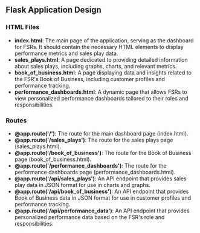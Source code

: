 ## Flask Application Design

### HTML Files

- **index.html**: The main page of the application, serving as the dashboard for FSRs. It should contain the necessary HTML elements to display performance metrics and sales play data.
- **sales_plays.html**: A page dedicated to providing detailed information about sales plays, including graphs, charts, and relevant metrics.
- **book_of_business.html**: A page displaying data and insights related to the FSR's Book of Business, including customer profiles and performance tracking.
- **performance_dashboards.html**: A dynamic page that allows FSRs to view personalized performance dashboards tailored to their roles and responsibilities.

### Routes

- **@app.route('/')**: The route for the main dashboard page (index.html).
- **@app.route('/sales_plays')**: The route for the sales plays page (sales_plays.html).
- **@app.route('/book_of_business')**: The route for the Book of Business page (book_of_business.html).
- **@app.route('/performance_dashboards')**: The route for the performance dashboards page (performance_dashboards.html).
- **@app.route('/api/sales_plays')**: An API endpoint that provides sales play data in JSON format for use in charts and graphs.
- **@app.route('/api/book_of_business')**: An API endpoint that provides Book of Business data in JSON format for use in customer profiles and performance tracking.
- **@app.route('/api/performance_data')**: An API endpoint that provides personalized performance data based on the FSR's role and responsibilities.